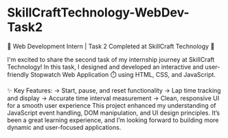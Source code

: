 # SkillCraftTechnology-WebDev-Task2
🚀 Web Development Intern | Task 2 Completed at SkillCraft Technology 🚀

I'm excited to share the second task of my internship journey at SkillCraft Technology!
In this task, I designed and developed an interactive and user-friendly Stopwatch Web Application ⏱️ using HTML, CSS, and JavaScript.

✨ Key Features:
-> Start, pause, and reset functionality
-> Lap time tracking and display
-> Accurate time interval measurement
-> Clean, responsive UI for a smooth user experience
This project enhanced my understanding of JavaScript event handling, DOM manipulation, and UI design principles. It’s been a great learning experience, and I’m looking forward to building more dynamic and user-focused applications.
